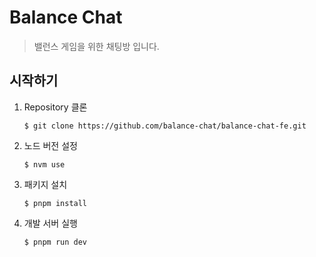 # Balance Chat

> 밸런스 게임을 위한 채팅방 입니다.

## 시작하기

1. Repository 클론

   ```
   $ git clone https://github.com/balance-chat/balance-chat-fe.git
   ```

2. 노드 버전 설정

   ```
   $ nvm use
   ```

3. 패키지 설치

   ```
   $ pnpm install
   ```

4. 개발 서버 실행

   ```
   $ pnpm run dev
   ```
